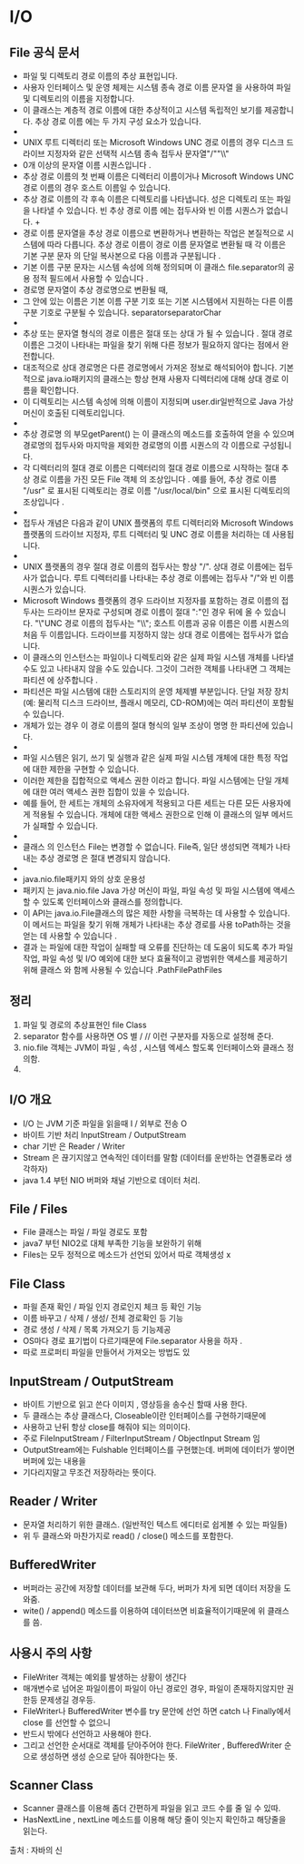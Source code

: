 # I/O


## File 공식 문서


 + 파일 및 디렉토리 경로 이름의 추상 표현입니다.
 + 사용자 인터페이스 및 운영 체제는 시스템 종속 경로 이름 문자열 을 사용하여 파일 및 디렉토리의 이름을 지정합니다.
 + 이 클래스는 계층적 경로 이름에 대한 추상적이고 시스템 독립적인 보기를 제공합니다. 추상 경로 이름 에는 두 가지 구성 요소가 있습니다.
 +  
 + UNIX 루트 디렉터리 또는  Microsoft Windows UNC 경로 이름의 경우 디스크 드라이브 지정자와 같은 선택적 시스템 종속 접두사 문자열"/""\\\\"
 + 0개 이상의 문자열 이름 시퀀스입니다 .
 + 추상 경로 이름의 첫 번째 이름은 디렉터리 이름이거나 Microsoft Windows UNC 경로 이름의 경우 호스트 이름일 수 있습니다. 
 + 추상 경로 이름의 각 후속 이름은 디렉토리를 나타냅니다. 성은 디렉토리 또는 파일을 나타낼 수 있습니다. 빈 추상 경로 이름 에는 접두사와 빈 이름 시퀀스가 없습니다. + 
 + 경로 이름 문자열을 추상 경로 이름으로 변환하거나 변환하는 작업은 본질적으로 시스템에 따라 다릅니다. 추상 경로 이름이 경로 이름 문자열로 변환될 때 각 이름은 기본 구분 문자 의 단일 복사본으로 다음 이름과 구분됩니다 .
 + 기본 이름 구분 문자는 시스템 속성에 의해 정의되며 이 클래스 file.separator의 공용 정적 필드에서 사용할 수 있습니다 . 
 + 경로명 문자열이 추상 경로명으로 변환될 때,
 + 그 안에 있는 이름은 기본 이름 구분 기호 또는 기본 시스템에서 지원하는 다른 이름 구분 기호로 구분될 수 있습니다. separatorseparatorChar
 +  
 + 추상 또는 문자열 형식의 경로 이름은 절대 또는 상대 가 될 수 있습니다 . 절대 경로 이름은 그것이 나타내는 파일을 찾기 위해 다른 정보가 필요하지 않다는 점에서 완전합니다. 
 + 대조적으로 상대 경로명은 다른 경로명에서 가져온 정보로 해석되어야 합니다. 기본적으로 java.io패키지의 클래스는 항상 현재 사용자 디렉터리에 대해 상대 경로 이름을 확인합니다. 
 + 이 디렉토리는 시스템 속성에 의해 이름이 지정되며 user.dir일반적으로 Java 가상 머신이 호출된 디렉토리입니다.
 +  
 + 추상 경로명 의 부모getParent() 는 이 클래스의 메소드를 호출하여 얻을 수 있으며 경로명의 접두사와 마지막을 제외한 경로명의 이름 시퀀스의 각 이름으로 구성됩니다.
 + 각 디렉터리의 절대 경로 이름은 디렉터리의 절대 경로 이름으로 시작하는 절대 추상 경로 이름을 가진 모든 File 객체 의 조상입니다 . 예를 들어, 추상 경로 이름 "/usr" 로 표시된 디렉토리는 경로 이름 "/usr/local/bin" 으로 표시된 디렉토리의 조상입니다 .
 +  
 + 접두사 개념은 다음과 같이 UNIX 플랫폼의 루트 디렉터리와 Microsoft Windows 플랫폼의 드라이브 지정자, 루트 디렉터리 및 UNC 경로 이름을 처리하는 데 사용됩니다.
 +  
 + UNIX 플랫폼의 경우 절대 경로 이름의 접두사는 항상 "/". 상대 경로 이름에는 접두사가 없습니다. 루트 디렉터리를 나타내는 추상 경로 이름에는 접두사 "/"와 빈 이름 시퀀스가 있습니다.
 + Microsoft Windows 플랫폼의 경우 드라이브 지정자를 포함하는 경로 이름의 접두사는 드라이브 문자로 구성되며 경로 이름이 절대 ":"인 경우 뒤에 올 수 있습니다. "\\"UNC 경로 이름의 접두사는 "\\\\"; 호스트 이름과 공유 이름은 이름 시퀀스의 처음 두 이름입니다. 드라이브를 지정하지 않는 상대 경로 이름에는 접두사가 없습니다.
 + 이 클래스의 인스턴스는 파일이나 디렉토리와 같은 실제 파일 시스템 개체를 나타낼 수도 있고 나타내지 않을 수도 있습니다. 그것이 그러한 객체를 나타내면 그 객체는 파티션 에 상주합니다 .
 + 파티션은 파일 시스템에 대한 스토리지의 운영 체제별 부분입니다. 단일 저장 장치(예: 물리적 디스크 드라이브, 플래시 메모리, CD-ROM)에는 여러 파티션이 포함될 수 있습니다.
 + 개체가 있는 경우 이 경로 이름의 절대 형식의 일부 조상이 명명 한 파티션에 있습니다.
 +  
 + 파일 시스템은 읽기, 쓰기 및 실행과 같은 실제 파일 시스템 개체에 대한 특정 작업에 대한 제한을 구현할 수 있습니다. 
 + 이러한 제한을 집합적으로 액세스 권한 이라고 합니다. 파일 시스템에는 단일 개체에 대한 여러 액세스 권한 집합이 있을 수 있습니다. 
 + 예를 들어, 한 세트는 개체의 소유자에게 적용되고 다른 세트는 다른 모든 사용자에게 적용될 수 있습니다. 개체에 대한 액세스 권한으로 인해 이 클래스의 일부 메서드가 실패할 수 있습니다.
 +  
 + 클래스 의 인스턴스 File는 변경할 수 없습니다. File즉, 일단 생성되면 객체가 나타내는 추상 경로명 은 절대 변경되지 않습니다.
 +  
 + java.nio.file패키지 와의 상호 운용성
 + 패키지 는 java.nio.file Java 가상 머신이 파일, 파일 속성 및 파일 시스템에 액세스할 수 있도록 인터페이스와 클래스를 정의합니다. 
 + 이 API는 java.io.File클래스의 많은 제한 사항을 극복하는 데 사용할 수 있습니다. 이 메서드는 파일을 찾기 위해 개체가 나타내는 추상 경로를 사용 toPath하는 것을 얻는 데 사용할 수 있습니다 .
 + 결과 는 파일에 대한 작업이 실패할 때 오류를 진단하는 데 도움이 되도록 추가 파일 작업, 파일 속성 및 I/O 예외에 대한 보다 효율적이고 광범위한 액세스를 제공하기 위해 클래스 와 함께 사용될 수 있습니다 .PathFilePathFiles


## 정리

 1. 파일 및 경로의 추상표현인 file Class
 2. separator 함수를 사용하면 OS 별 / // 이런 구분자를 자동으로 설정해 준다.
 3. nio.file 객체는 JVM이 파일 , 속성 , 시스템 엑세스 할도록 인터페이스와 클래스 정의함.
 4. 

## I/O 개요

  + I/O 는 JVM 기준 파일을 읽을때 I / 외부로 전송 O
  + 바이트 기반 처리 InputStream / OutputStream
  + char 기반 은 Reader / Writer 
  + Stream 은 끊기지않고 연속적인 데이터를 말함  (데이터를 운반하는 연결통로라 생각하자)
  + java 1.4 부턴 NIO 버퍼와 채널 기반으로 데이터 처리.


## File / Files

 + File 클래스는 파일 /  파일 경로도 포함
 + java7 부턴 NIO2로 대체 부족한 기능을 보완하기 위해
 + Files는 모두 정적으로 메소드가 선언되 있어서 따로 객체생성 x


## File Class

 + 파읠 존재 확인 / 파일 인지 경로인지 체크 등 확인 기능
 + 이름 바꾸고 / 삭제 / 생성/ 전체 경로확인 등 기능
 + 경로 생성 / 삭제 / 목록 가져오기 등 기능제공
 + OS마다 경로 표기법이 다르기때문에 File.separator 사용을 하자 .
 + 따로 프로퍼티 파일을 만들어서 가져오는 방법도 있


## InputStream / OutputStream
 
 + 바이트 기반으로 읽고 쓴다  이미지 , 영상등을 송수신 할때 사용 한다.
 + 두 클래스는 추상 클래스다, Closeable이란 인터페이스를 구현하기때문에
 + 사용하고 난뒤 항상 close를 해줘야 되는 의미이다.
 + 주로 FileInputStream / FilterInputStream / ObjectInput Stream 임
 + OutputStream에는 Fulshable 인터페이스를 구현했는데. 버퍼에 데이터가 쌓이면 버퍼에 있는 내용을 
 + 기다리지말고 무조건 저장하라는 뜻이다.


## Reader / Writer

 + 문자열 처리하기 위한 클래스. (일반적인 텍스트 에디터로 쉽게볼 수 있는 파일들)
 + 위 두 클래스와 마찬가지로 read() / close() 메소드를 포함한다.


## BufferedWriter

 + 버퍼라는 공간에 저장할 데이터를 보관해 두다, 버퍼가 차게 되면 데이터 저장을 도와줌.
 + wite() / append() 메소드를 이용하여 데이터쓰면 비효율적이기때문에 위 클래스를 씀.


## 사용시 주의 사항

 + FileWriter 객체는 예외를 발생하는 상황이 생긴다
 + 매개변수로 넘어온 파일이름이 파일이 아닌 경로인 경우, 파일이 존재하지않지만 권한등 문제생길 경우등.
 + FileWriter나 BufferedWriter 변수를 try 문안에 선언 하면  catch 나 Finally에서 close 를 선언할 수 없으니 
 + 반드시 밖에다 선언하고 사용해야 한다.
 + 그리고 선언한 순서대로 객체를 닫아주어야 한다. FileWriter , BufferedWriter 순으로 생성하면 생성 순으로 닫아 줘야한다는 뜻.


## Scanner Class

 + Scanner 클래스를 이용해 좀더 간편하게 파일을 읽고 코드 수를 줄 일 수 있따.
 + HasNextLine , nextLine 메소드를 이용해 해당 줄이 잇는지 확인하고 해당줄을 읽는다.


출처 : 자바의 신 
